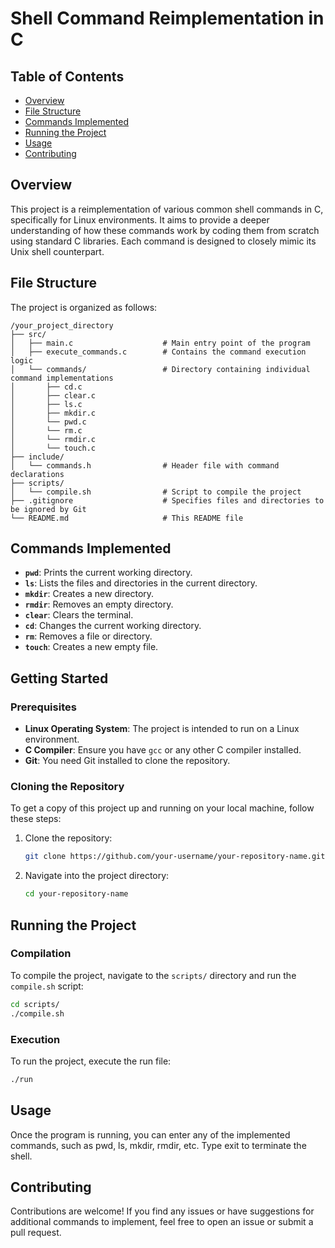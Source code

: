# Shell Command Reimplementation in C


## Table of Contents

- [Overview](#overview)
- [File Structure](#file-structure)
- [Commands Implemented](#commands-implemented)
- [Running the Project](#running-the-project)
- [Usage](#Usage)
- [Contributing](#contributing)







## Overview

This project is a reimplementation of various common shell commands in C, specifically for Linux environments. It aims to provide a deeper understanding of how these commands work by coding them from scratch using standard C libraries. Each command is designed to closely mimic its Unix shell counterpart.

## File Structure

The project is organized as follows:

```
/your_project_directory
├── src/
│   ├── main.c                    # Main entry point of the program
│   ├── execute_commands.c        # Contains the command execution logic
│   └── commands/                 # Directory containing individual command implementations
│       ├── cd.c
│       ├── clear.c
│       ├── ls.c
│       ├── mkdir.c
│       └── pwd.c
│       └── rm.c
│       └── rmdir.c
│       └── touch.c
├── include/
│   └── commands.h                # Header file with command declarations
├── scripts/
│   └── compile.sh                # Script to compile the project
├── .gitignore                    # Specifies files and directories to be ignored by Git
└── README.md                     # This README file
```

## Commands Implemented

- **`pwd`**: Prints the current working directory.
- **`ls`**: Lists the files and directories in the current directory.
- **`mkdir`**: Creates a new directory.
- **`rmdir`**: Removes an empty directory.
- **`clear`**: Clears the terminal.
- **`cd`**: Changes the current working directory.
- **`rm`**: Removes a file or directory.
- **`touch`**: Creates a new empty file.




## Getting Started

### Prerequisites

- **Linux Operating System**: The project is intended to run on a Linux environment.
- **C Compiler**: Ensure you have `gcc` or any other C compiler installed.
- **Git**: You need Git installed to clone the repository.

### Cloning the Repository

To get a copy of this project up and running on your local machine, follow these steps:

1. Clone the repository:

    ```sh
    git clone https://github.com/your-username/your-repository-name.git
    ```

2. Navigate into the project directory:

    ```sh
    cd your-repository-name
    ```

## Running the Project

### Compilation

To compile the project, navigate to the `scripts/` directory and run the `compile.sh` script:

```sh
cd scripts/
./compile.sh
```

### Execution
To run the project, execute the run file:

```sh
./run
```

## Usage

Once the program is running, you can enter any of the implemented commands, such as pwd, ls, mkdir, rmdir, etc. Type exit to terminate the shell.

## Contributing

Contributions are welcome! If you find any issues or have suggestions for additional commands to implement, feel free to open an issue or submit a pull request.


